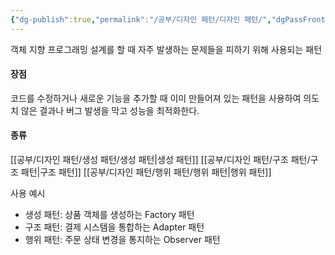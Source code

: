 ```yaml
---
{"dg-publish":true,"permalink":"/공부/디자인 패턴/디자인 패턴/","dgPassFrontmatter":true}
---
```



객체 지향 프로그래밍 설계를 할 때 자주 발생하는 문제들을 피하기 위해 사용되는 패턴

#### 장점
코드를 수정하거나 새로운 기능을 추가할 때 이미 만들어져 있는 패턴을 사용하여 의도치 않은 결과나 버그 발생을 막고 성능을 최적화한다.

#### 종류
[[공부/디자인 패턴/생성 패턴/생성 패턴\|생성 패턴]]
[[공부/디자인 패턴/구조 패턴/구조 패턴\|구조 패턴]]
[[공부/디자인 패턴/행위 패턴/행위 패턴\|행위 패턴]]

사용 예시

- 생성 패턴: 상품 객체를 생성하는 Factory 패턴
- 구조 패턴: 결제 시스템을 통합하는 Adapter 패턴
- 행위 패턴: 주문 상태 변경을 통지하는 Observer 패턴